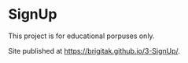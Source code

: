 # SignUp

This project is for educational porpuses only.

Site published at https://brigitak.github.io/3-SignUp/.
